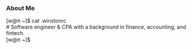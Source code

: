 ### About Me

[w@π ~]$ cat .winstonrc  
\# Software engineer & CPA with a background in finance, accounting, and fintech.  
[w@π ~]$ <!-- :idle: --> <img src="https://cdn.fosstodon.org/custom_emojis/images/000/068/439/original/34414397f51ab00b.png" height="15">
